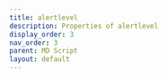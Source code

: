 ```yaml
---
title: alertlevel
description: Properties of alertlevel
display_order: 3
nav_order: 3
parent: MD Script
layout: default
---
```



